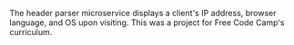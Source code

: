 The header parser microservice displays a client's IP address, browser language, and OS upon visiting. This was a project for Free Code Camp's curriculum.